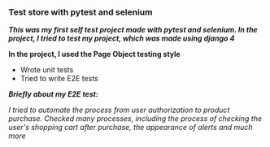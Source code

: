 ### Test store with pytest and selenium

***This was my first self test project made with pytest and selenium. In the project, I tried to test my project, which was made using django 4***

**In the project, I used the Page Object testing style**

* Wrote unit tests
* Tried to write E2E tests

***Briefly about my E2E test:***

*I tried to automate the process from user authorization to product purchase. Checked many processes, including the process of checking the user's shopping cart after purchase,
the appearance of alerts and much more*
